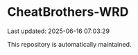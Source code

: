# CheatBrothers-WRD

Last updated: 2025-06-16 07:03:29

This repository is automatically maintained.

